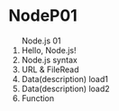 # NodeP01

<ol>Node.js 01</br>
    <li>Hello, Node.js! </li>
    <li>Node.js syntax </li>
    <li>URL & FileRead </li>
    <li>Data(description) load1 </li>
    <li>Data(description) load2 </li>
    <li>Function </li>
</ol>
